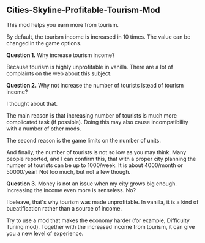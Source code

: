 ## Cities-Skyline-Profitable-Tourism-Mod

This mod helps you earn more from tourism.

By default, the tourism income is increased in 10 times. The value can be changed in the game options.

**Question 1.** Why increase tourism income?

Because tourism is highly unprofitable in vanilla. There are a lot of complaints on the web about this subject.

**Question 2.** Why not increase the number of tourists istead of tourism income?

I thought about that.

The main reason is that increasing number of tourists is much more complicated task (if possible). Doing this may also cause incompatibility with a number of other mods.

The second reason is the game limits on the number of units.

And finally, the number of tourists is not so low as you may think. Many people reported, and I can confirm this, that with a proper city planning the number of tourists can be up to 1000/week. It is about 4000/month or 50000/year! Not too much, but not a few though.

**Question 3.** Money is not an issue when my city grows big enough. Increasing the income even more is senseless. No?

I beleave, that's why tourism was made unprofitable. In vanilla, it is a kind of bueatification rather than a source of income.

Try to use a mod that makes the economy harder (for example, Difficulty Tuning mod). Together with the increased income from tourism, it can give you a new level of experience.
